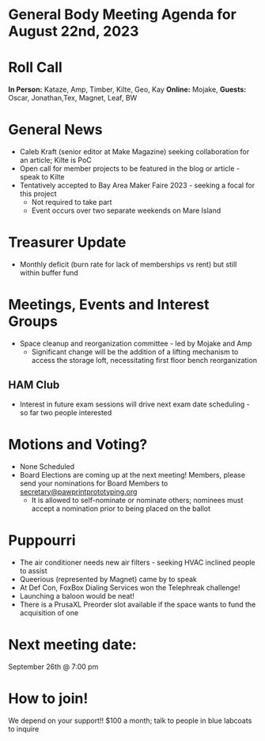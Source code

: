 # General Body Meeting Agenda for August 22nd, 2023
# Roll Call
**In Person:**
Kataze, Amp, Timber, Kilte, Geo, Kay
**Online:** 
Mojake, 
**Guests:** 
Oscar, Jonathan,Tex, Magnet, Leaf, BW

# General News
- Caleb Kraft (senior editor at Make Magazine) seeking collaboration for an article; Kilte is PoC
- Open call for member projects to be featured in the blog or article - speak to Kilte
- Tentatively accepted to Bay Area Maker Faire 2023 - seeking a focal for this project
  - Not required to take part
  - Event occurs over two separate weekends on Mare Island
  
# Treasurer Update
- Monthly deficit (burn rate for lack of memberships vs rent) but still within buffer fund

# Meetings, Events and Interest Groups
- Space cleanup and reorganization committee - led by Mojake and Amp
  - Significant change will be the addition of a lifting mechanism to access the storage loft, necessitating first floor bench reorganization
    
## HAM Club
- Interest in future exam sessions will drive next exam date scheduling - so far two people interested

# Motions and Voting?
- None Scheduled
- Board Elections are coming up at the next meeting! Members, please send your nominations for Board Members to secretary@pawprintprototyping.org
  - It is allowed to self-nominate or nominate others; nominees must accept a nomination prior to being placed on the ballot

# Puppourri
- The air conditioner needs new air filters - seeking HVAC inclined people to assist
- Queerious (represented by Magnet) came by to speak
- At Def Con, FoxBox Dialing Services won the Telephreak challenge!
- Launching a baloon would be neat!
- There is a PrusaXL Preorder slot available if the space wants to fund the acquisition of one

# Next meeting date:
September 26th @ 7:00 pm

# How to join!
We depend on your support!! $100 a month; talk to people in blue labcoats to inquire
